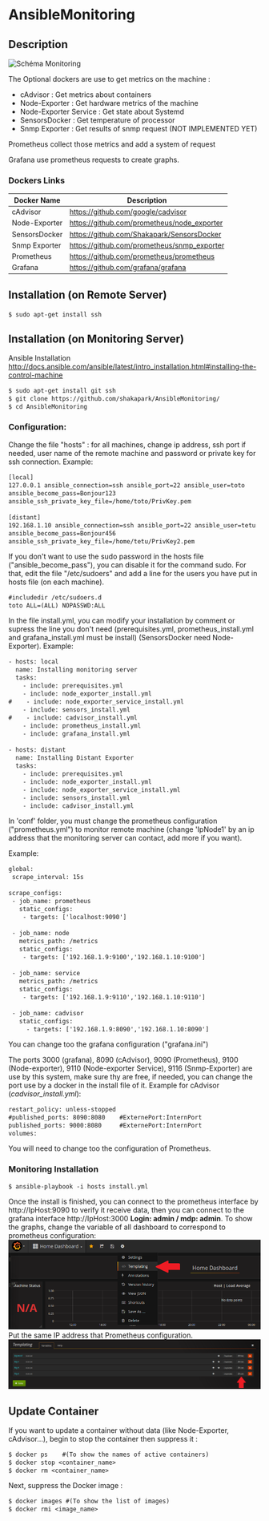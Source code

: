 # AnsibleMonitoring
## Description
![Schéma Monitoring](Screens/Sch%C3%A9ma%20Monitoring.png?raw=true "Schéma Monitoring")

The Optional dockers are use to get metrics on the machine :
- cAdvisor : Get metrics about containers
- Node-Exporter : Get hardware metrics of the machine 
- Node-Exporter Service : Get state about Systemd
- SensorsDocker : Get temperature of processor
- Snmp Exporter : Get results of snmp request (NOT IMPLEMENTED YET)

Prometheus collect those metrics and add a system of request

Grafana use prometheus requests to create graphs. 

### Dockers Links

|  Docker Name  | Description  |
| ------------- | ------------- |
| cAdvisor  | https://github.com/google/cadvisor |
| Node-Exporter |  https://github.com/prometheus/node_exporter |
| SensorsDocker | https://github.com/Shakapark/SensorsDocker |
| Snmp Exporter | https://github.com/prometheus/snmp_exporter |
| Prometheus | https://github.com/prometheus/prometheus |
| Grafana | https://github.com/grafana/grafana |

## Installation (on Remote Server)
~~~ shell
$ sudo apt-get install ssh
~~~
## Installation (on Monitoring Server)
Ansible Installation
http://docs.ansible.com/ansible/latest/intro_installation.html#installing-the-control-machine

~~~ shell
$ sudo apt-get install git ssh
$ git clone https://github.com/shakapark/AnsibleMonitoring/
$ cd AnsibleMonitoring
~~~

### Configuration:

Change the file "hosts" : for all machines, change ip address, ssh port if needed, user name of the remote machine and password or private key for ssh connection.
Example:
~~~ shell
[local]
127.0.0.1 ansible_connection=ssh ansible_port=22 ansible_user=toto ansible_become_pass=Bonjour123 ansible_ssh_private_key_file=/home/toto/PrivKey.pem

[distant]
192.168.1.10 ansible_connection=ssh ansible_port=22 ansible_user=tetu ansible_become_pass=Bonjour456 ansible_ssh_private_key_file=/home/tetu/PrivKey2.pem
~~~

If you don't want to use the sudo password in the hosts file ("ansible_become_pass"), you can disable it for the command sudo. For that, edit the file "/etc/sudoers" and add a line for the users you have put in hosts file (on each machine).
~~~ shell
#includedir /etc/sudoers.d
toto ALL=(ALL) NOPASSWD:ALL
~~~
In the file install.yml, you can modify your installation by comment or supress the line you don't need (prerequisites.yml, prometheus_install.yml and grafana_install.yml must be install) (SensorsDocker need Node-Exporter).
Example:
~~~ shell
- hosts: local 
  name: Installing monitoring server 
  tasks: 
    - include: prerequisites.yml 
    - include: node_exporter_install.yml 
#    - include: node_exporter_service_install.yml 
    - include: sensors_install.yml 
#    - include: cadvisor_install.yml 
    - include: prometheus_install.yml 
    - include: grafana_install.yml 

- hosts: distant 
  name: Installing Distant Exporter 
  tasks: 
    - include: prerequisites.yml 
    - include: node_exporter_install.yml 
    - include: node_exporter_service_install.yml 
    - include: sensors_install.yml 
    - include: cadvisor_install.yml 

~~~
In 'conf' folder, you must change the prometheus configuration ("prometheus.yml") to monitor remote machine (change 'IpNode1' by an ip address that the monitoring server can contact, add more if you want).

Example:
~~~ shell
global:
 scrape_interval: 15s

scrape_configs:
 - job_name: prometheus
   static_configs:
    - targets: ['localhost:9090']

 - job_name: node
   metrics_path: /metrics
   static_configs:
    - targets: ['192.168.1.9:9100','192.168.1.10:9100']
 
 - job_name: service
   metrics_path: /metrics
   static_configs:
    - targets: ['192.168.1.9:9110','192.168.1.10:9110']

 - job_name: cadvisor
   static_configs:
     - targets: ['192.168.1.9:8090','192.168.1.10:8090']
~~~

You can change too the grafana configuration ("grafana.ini")

The ports 3000 (grafana), 8090 (cAdvisor), 9090 (Prometheus), 9100 (Node-exporter), 9110 (Node-exporter Service), 9116 (Snmp-Exporter) are use by this system, make sure thy are free, if needed, you can change the port use by a docker in the install file of it. Example for cAdvisor (*cadvisor_install.yml*):
~~~ shell
restart_policy: unless-stopped
#published_ports: 8090:8080    #ExternePort:InternPort
published_ports: 9000:8080     #ExternePort:InternPort
volumes: 
~~~

You will need to change too the configuration of Prometheus.

### Monitoring Installation
~~~ shell
$ ansible-playbook -i hosts install.yml
~~~

Once the install is finished, you can connect to the prometheus interface by http://IpHost:9090 to verify it receive data, then you can connect to the grafana interface http://IpHost:3000 **Login: admin / mdp: admin**. To show the graphs, change the variable of all dashboard to correspond to prometheus configuration:
![Screen 1](Screens/Capture%20du%202017-08-03%2010-48-48.png?raw=true "Screen 1")
Put the same IP address that Prometheus configuration. 
![Screen 2](Screens/Capture%20du%202017-08-03%2010-55-10.png?raw=true "Screen 2")

## Update Container

If you want to update a container without data (like Node-Exporter, cAdvisor...), begin to stop the container then suppress it :
~~~ shell
$ docker ps    #(To show the names of active containers) 
$ docker stop <container_name>
$ docker rm <container_name>
~~~
Next, suppress the Docker image :  
~~~ shell
$ docker images #(To show the list of images)
$ docker rmi <image_name>
~~~
